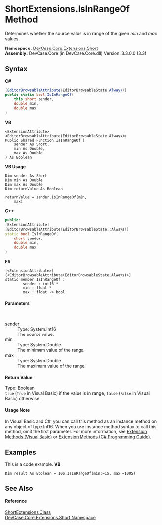 # ShortExtensions.IsInRangeOf Method 
 

Determines whether the source value is in range of the given *min* and *max* values.

**Namespace:**&nbsp;<a href="N_DevCase_Core_Extensions_Short">DevCase.Core.Extensions.Short</a><br />**Assembly:**&nbsp;DevCase.Core (in DevCase.Core.dll) Version: 3.3.0.0 (3.3)

## Syntax

**C#**<br />
``` C#
[EditorBrowsableAttribute(EditorBrowsableState.Always)]
public static bool IsInRangeOf(
	this short sender,
	double min,
	double max
)
```

**VB**<br />
``` VB
<ExtensionAttribute>
<EditorBrowsableAttribute(EditorBrowsableState.Always)>
Public Shared Function IsInRangeOf ( 
	sender As Short,
	min As Double,
	max As Double
) As Boolean
```

**VB Usage**<br />
``` VB Usage
Dim sender As Short
Dim min As Double
Dim max As Double
Dim returnValue As Boolean

returnValue = sender.IsInRangeOf(min, 
	max)
```

**C++**<br />
``` C++
public:
[ExtensionAttribute]
[EditorBrowsableAttribute(EditorBrowsableState::Always)]
static bool IsInRangeOf(
	short sender, 
	double min, 
	double max
)
```

**F#**<br />
``` F#
[<ExtensionAttribute>]
[<EditorBrowsableAttribute(EditorBrowsableState.Always)>]
static member IsInRangeOf : 
        sender : int16 * 
        min : float * 
        max : float -> bool 

```


#### Parameters
&nbsp;<dl><dt>sender</dt><dd>Type: System.Int16<br />The source value.</dd><dt>min</dt><dd>Type: System.Double<br />The minimum value of the range.</dd><dt>max</dt><dd>Type: System.Double<br />The maximum value of the range.</dd></dl>

#### Return Value
Type: Boolean<br />`true` (`True` in Visual Basic) if the value is in range, `false` (`False` in Visual Basic) otherwise.

#### Usage Note
In Visual Basic and C#, you can call this method as an instance method on any object of type Int16. When you use instance method syntax to call this method, omit the first parameter. For more information, see <a href="https://docs.microsoft.com/dotnet/visual-basic/programming-guide/language-features/procedures/extension-methods">Extension Methods (Visual Basic)</a> or <a href="https://docs.microsoft.com/dotnet/csharp/programming-guide/classes-and-structs/extension-methods">Extension Methods (C# Programming Guide)</a>.

## Examples
This is a code example. 
**VB**<br />
``` VB
Dim result As Boolean = 10S.IsInRangeOf(min:=1S, max:=100S)
```


## See Also


#### Reference
<a href="T_DevCase_Core_Extensions_Short_ShortExtensions">ShortExtensions Class</a><br /><a href="N_DevCase_Core_Extensions_Short">DevCase.Core.Extensions.Short Namespace</a><br />